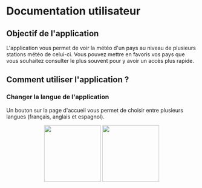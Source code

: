 # Documentation utilisateur
## Objectif de l'application 
L'application vous permet de voir la météo d'un pays au niveau de plusieurs stations météo de celui-ci.
Vous pouvez mettre en favoris vos pays que vous souhaitez consulter le plus souvent pour y avoir un accès plus rapide.
## Comment utiliser l'application ?
### Changer la langue de l'application
Un bouton sur la page d'accueil vous permet de choisir entre plusieurs langues (français, anglais et espagnol).

<div style="text-align: center">
  <img src="https://github.com/MaxenceJRY/TPMIN2_Alban_Maxence/assets/135508615/be6cedbe-553a-4310-b49b-4e55f818db14" width="150">
  <img src="https://github.com/MaxenceJRY/TPMIN2_Alban_Maxence/assets/135508615/587c5016-c8aa-4268-965d-5a6cc7bd4733" width="150">
</div>
